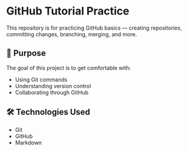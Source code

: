 # GitHub Tutorial Practice

This repository is for practicing GitHub basics — creating repositories, committing changes, branching, merging, and more.

## 🧠 Purpose
The goal of this project is to get comfortable with:
- Using Git commands
- Understanding version control
- Collaborating through GitHub

## 🛠️ Technologies Used
- Git
- GitHub
- Markdown



